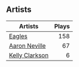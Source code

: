 ## Artists
Artists | Plays 
----- | -----: 
[Eagles](/artists/eagles-59842) | 158
[Aaron Neville](/artists/aaron-neville-384) | 67
[Kelly Clarkson](/artists/kelly-clarkson-34788) | 6

